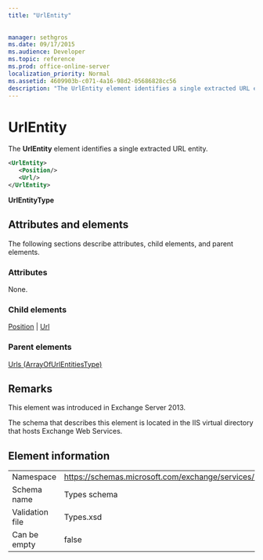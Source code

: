 ```yaml
---
title: "UrlEntity"
 
 
manager: sethgros
ms.date: 09/17/2015
ms.audience: Developer
ms.topic: reference
ms.prod: office-online-server
localization_priority: Normal
ms.assetid: 4609903b-c071-4a16-98d2-05686828cc56
description: "The UrlEntity element identifies a single extracted URL entity."
---
```


# UrlEntity

The **UrlEntity** element identifies a single extracted URL entity. 
  
```XML
<UrlEntity>
   <Position/>
   <Url/>
</UrlEntity>
```

 **UrlEntityType**
## Attributes and elements

The following sections describe attributes, child elements, and parent elements.
  
### Attributes

None.
  
### Child elements

[Position](position.md) | [Url ](url-ex15websvcsotherref.md)
  
### Parent elements

[Urls (ArrayOfUrlEntitiesType)](urls-arrayofurlentitiestype.md)
  
## Remarks

This element was introduced in Exchange Server 2013.
  
The schema that describes this element is located in the IIS virtual directory that hosts Exchange Web Services.
  
## Element information

|||
|:-----|:-----|
|Namespace  <br/> |https://schemas.microsoft.com/exchange/services/2006/types  <br/> |
|Schema name  <br/> |Types schema  <br/> |
|Validation file  <br/> |Types.xsd  <br/> |
|Can be empty  <br/> |false  <br/> |
   

